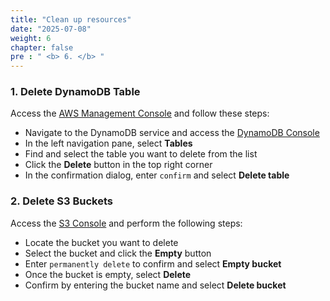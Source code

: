 ```yaml
---
title: "Clean up resources"
date: "2025-07-08"
weight: 6
chapter: false
pre : " <b> 6. </b> "
---
```


### 1. Delete DynamoDB Table

Access the [AWS Management Console](https://ap-southeast-2.console.aws.amazon.com/console/home?region=ap-southeast-2) and follow these steps:

+ Navigate to the DynamoDB service and access the [DynamoDB Console](https://console.aws.amazon.com/dynamodbv2/home)
+ In the left navigation pane, select **Tables**
+ Find and select the table you want to delete from the list
+ Click the **Delete** button in the top right corner
+ In the confirmation dialog, enter `confirm` and select **Delete table**

### 2. Delete S3 Buckets

Access the [S3 Console](https://console.aws.amazon.com/s3) and perform the following steps:

+ Locate the bucket you want to delete
+ Select the bucket and click the **Empty** button
+ Enter `permanently delete` to confirm and select **Empty bucket**
+ Once the bucket is empty, select **Delete**
+ Confirm by entering the bucket name and select **Delete bucket**
